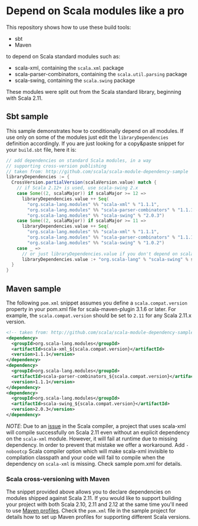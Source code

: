 # Depend on Scala modules like a pro

This repository shows how to use these build tools:

  * sbt
  * Maven

to depend on Scala standard modules such as:

  * scala-xml, containing the `scala.xml` package
  * scala-parser-combinators, containing the `scala.util.parsing` package
  * scala-swing, containing the `scala.swing` package

These modules were split out from the Scala standard library, beginning with Scala 2.11.

## Sbt sample

This sample demonstrates how to conditionally depend on all modules. If use only on some of the modules just edit the `libraryDependencies` definition accordingly. If you are just looking for a copy&paste snippet for your `build.sbt` file, here it is:

```scala
// add dependencies on standard Scala modules, in a way
// supporting cross-version publishing
// taken from: http://github.com/scala/scala-module-dependency-sample
libraryDependencies := {
  CrossVersion.partialVersion(scalaVersion.value) match {
    // if Scala 2.12+ is used, use scala-swing 2.x
    case Some((2, scalaMajor)) if scalaMajor >= 12 =>
      libraryDependencies.value ++ Seq(
        "org.scala-lang.modules" %% "scala-xml" % "1.1.1",
        "org.scala-lang.modules" %% "scala-parser-combinators" % "1.1.1",
        "org.scala-lang.modules" %% "scala-swing" % "2.0.3")
    case Some((2, scalaMajor)) if scalaMajor >= 11 =>
      libraryDependencies.value ++ Seq(
        "org.scala-lang.modules" %% "scala-xml" % "1.1.1",
        "org.scala-lang.modules" %% "scala-parser-combinators" % "1.1.1",
        "org.scala-lang.modules" %% "scala-swing" % "1.0.2")
    case _ =>
      // or just libraryDependencies.value if you don't depend on scala-swing
      libraryDependencies.value :+ "org.scala-lang" % "scala-swing" % scalaVersion.value
  }
}
```

## Maven sample

The following `pom.xml` snippet assumes you define a `scala.compat.version` property in your pom.xml file for scala-maven-plugin 3.1.6 or later. For example, the `scala.compat.version` should be set to `2.11` for any Scala 2.11.x version.

```xml
<!-- taken from: http://github.com/scala/scala-module-dependency-sample -->
<dependency>
  <groupId>org.scala-lang.modules</groupId>
  <artifactId>scala-xml_${scala.compat.version}</artifactId>
  <version>1.1.1</version>
</dependency>
<dependency>
  <groupId>org.scala-lang.modules</groupId>
  <artifactId>scala-parser-combinators_${scala.compat.version}</artifactId>
  <version>1.1.1</version>
</dependency>
<dependency>
  <groupId>org.scala-lang.modules</groupId>
  <artifactId>scala-swing_${scala.compat.version}</artifactId>
  <version>2.0.3</version>
</dependency>
```

*NOTE*: Due to an [issue](https://issues.scala-lang.org/browse/SI-8358) in the Scala compiler, a project that uses scala-xml will compile successfully on Scala 2.11 even without an explicit dependency on the `scala-xml` module. However, it will fail at runtime due to missing dependency. In order to prevent that mistake we offer a workaround. Add `-nobootcp` Scala compiler option which will make scala-xml invisible to compilation classpath and your code will fail to compile when the dependency on `scala-xml` is missing. Check sample pom.xml for details.

### Scala cross-versioning with Maven

The snippet provided above allows you to declare dependencies on modules shipped against Scala 2.11. If you would like to
support building your project with both Scala 2.10, 2.11 and 2.12 at the same time you'll need to use [Maven profiles](http://maven.apache.org/guides/introduction/introduction-to-profiles.html). Check the `pom.xml` file in the sample project for details how to set up Maven profiles for supporting different Scala versions.
